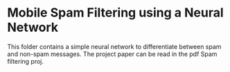 # Mobile Spam Filtering using a Neural Network

This folder contains a simple neural network to differentiate between spam and non-spam  messages. The project paper can be read in the pdf Spam filtering proj.

